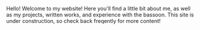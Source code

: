 Hello! Welcome to my website! Here you'll find a little bit about me, as well as my projects, written works,
and experience with the bassoon. This site is under construction, so check back freqently for more content!
